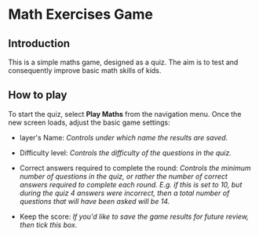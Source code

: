 # Math Exercises Game
## Introduction
This is a simple maths game, designed as a quiz. The aim is to test and consequently improve basic math skills of kids.

## How to play
To start the quiz, select **Play Maths** from the navigation menu. Once the new screen loads, adjust the basic game settings:

- layer's Name: *Controls under which name the results are saved.*

- Difficulty level: *Controls the difficulty of the questions in the quiz.*
        
- Correct answers required to complete the round: *Controls the minimum number of questions in the quiz, or rather the number of correct answers required to complete each round. E.g. if this is set to 10, but during the quiz 4 answers were incorrect, then a total number of questions that will have been asked will be 14.*
                
- Keep the score: *If you'd like to save the game results for future review, then tick this box.*
       